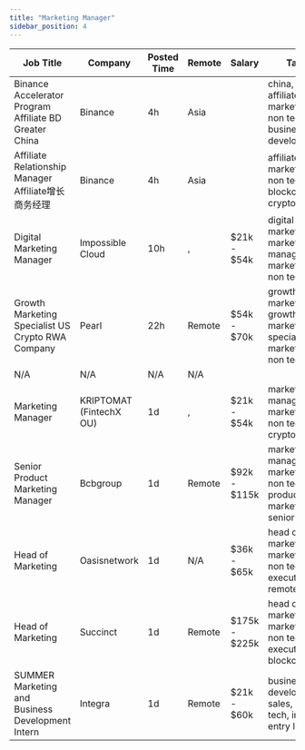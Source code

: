 ```yaml
---
title: "Marketing Manager"
sidebar_position: 4
---
```


| Job Title | Company | Posted Time | Remote | Salary | Tags | Apply Link |
|-----------|---------|-------------|--------|--------|------|------------|
| Binance Accelerator Program Affiliate BD Greater China | Binance | 4h | Asia |  | china, affiliate, marketing, non tech, business development | [Apply](https://web3.career/binance-accelerator-program-affiliate-bd-greater-china-binance/138438) |
| Affiliate Relationship Manager Affiliate增长商务经理 | Binance | 4h | Asia |  | affiliate, marketing, non tech, blockchain, crypto | [Apply](https://web3.career/affiliate-relationship-manager-affiliate-binance/138437) |
| Digital Marketing Manager | Impossible Cloud | 10h | , | $21k - $54k | digital marketing, marketing manager, marketing, non tech | [Apply](https://web3.career/digital-marketing-manager-impossiblecloud/138430) |
| Growth Marketing Specialist US Crypto RWA Company | Pearl | 22h | Remote | $54k - $70k | growth marketing, growth, marketing specialist, marketing, non tech | [Apply](https://web3.career/growth-marketing-specialist-us-crypto-rwa-company-pearl/138412) |
| N/A | N/A | N/A | N/A |  |  | [Apply](https://web3.career/metana) |
| Marketing Manager | KRIPTOMAT (FintechX OU) | 1d | , | $21k - $54k | marketing manager, marketing, non tech, crypto | [Apply](https://web3.career/marketing-manager-kriptomat/138394) |
| Senior Product Marketing Manager | Bcbgroup | 1d | Remote | $92k - $115k | marketing manager, marketing, non tech, product marketing, senior | [Apply](https://web3.career/senior-product-marketing-manager-bcbgroup/135328) |
| Head of Marketing | Oasisnetwork | 1d | N/A | $36k - $65k | head of marketing, marketing, non tech, executive, remote | [Apply](https://web3.career/head-of-marketing-oasisnetwork/73767) |
| Head of Marketing | Succinct | 1d | Remote | $175k - $225k | head of marketing, marketing, non tech, executive, blockchain | [Apply](https://web3.career/head-of-marketing-succinct/138378) |
| SUMMER Marketing and Business Development Intern | Integra | 1d | Remote | $21k - $60k | business development, sales, non tech, intern, entry level | [Apply](https://web3.career/summer-marketing-and-business-development-intern-integra/95750) |
